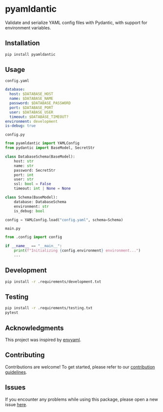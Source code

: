 # pyamldantic

Validate and serialize YAML config files with Pydantic, with support for environment variables.

## Installation

```bash
pip install pyamldantic
```

## Usage

`config.yaml`

```yaml
database:
  host: $DATABASE_HOST
  name: $DATABASE_NAME
  password: $DATABASE_PASSWORD
  port: $DATABASE_PORT
  user: $DATABASE_USER
  timeout: $DATABASE_TIMEOUT?
environment: development
is-debug: true
```

`config.py`

```python
from pyamldantic import YAMLConfig
from pydantic import BaseModel, SecretStr

class DatabaseSchema(BaseModel):
    host: str
    name: str
    password: SecretStr
    port: int
    user: str
    ssl: bool = False
    timeout: int | None = None

class Schema(BaseModel):
    database: DatabaseSchema
    environment: str
    is_debug: bool

config = YAMLConfig.load("config.yaml", schema=Schema)
```

`main.py`

```python
from .config import config

if __name__ == "__main__":
    print(f"Initializing {config.environment} environment...")
    ...
```

## Development

```bash
pip install -r .requirements/development.txt
```

## Testing

```bash
pip install -r .requirements/testing.txt
pytest
```

## Acknowledgments

This project was inspired by [envyaml](https://github.com/thesimj/envyaml).

## Contributing

Contributions are welcome! To get started, please refer to our [contribution guidelines](https://github.com/stefanofusai/pyamldantic/blob/main/CONTRIBUTING.md).

## Issues

If you encounter any problems while using this package, please open a new issue [here](https://github.com/stefanofusai/pyamldantic/issues).
